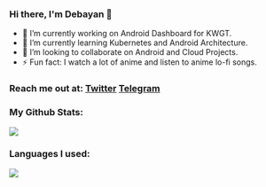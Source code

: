 ### Hi there, I'm Debayan 👋


- 🔭 I’m currently working on Android Dashboard for KWGT.
- 🌱 I’m currently learning Kubernetes and Android Architecture.
- 👯 I’m looking to collaborate on Android and Cloud Projects.
- ⚡ Fun fact: I watch a lot of anime and listen to anime lo-fi songs.

### Reach me out at: [Twitter](https://twitter.com/debz_exe) [Telegram](https://t.me/debz_exe)



### My Github Stats:


<img src="https://github-readme-stats.vercel.app/api?username=debz-g">



### Languages I used:

<img src="https://github-readme-stats.vercel.app/api/top-langs/?username=debz-g&layout=compact&color=2e2e2e">
